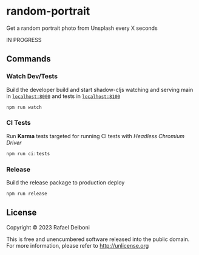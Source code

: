 # random-portrait
Get a random portrait photo from Unsplash every X seconds

IN PROGRESS

## Commands

### Watch Dev/Tests
Build the developer build and start shadow-cljs watching and serving main in [`localhost:8000`](http://localhost:8000) and tests in [`localhost:8100`](http://localhost:8100)
```bash
npm run watch
```

### CI Tests
Run **Karma** tests targeted for running CI tests with *Headless Chromium Driver*
```bash
npm run ci:tests
```

### Release
Build the release package to production deploy
```bash
npm run release
```
## License

Copyright © 2023 Rafael Delboni

This is free and unencumbered software released into the public domain. For more information, please refer to http://unlicense.org
